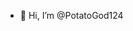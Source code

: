 - 👋 Hi, I’m @PotatoGod124

<!---
PotatoGod124/PotatoGod124 is a ✨ special ✨ repository because its `README.md` (this file) appears on your GitHub profile.
You can click the Preview link to take a look at your changes.
--->
